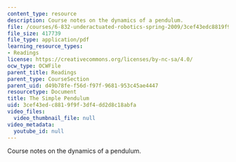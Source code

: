 ```yaml
---
content_type: resource
description: Course notes on the dynamics of a pendulum.
file: /courses/6-832-underactuated-robotics-spring-2009/3cef43edc8819f9f3df4dd2d8c18abfa_MIT6_832s09_read_ch02.pdf
file_size: 417739
file_type: application/pdf
learning_resource_types:
- Readings
license: https://creativecommons.org/licenses/by-nc-sa/4.0/
ocw_type: OCWFile
parent_title: Readings
parent_type: CourseSection
parent_uid: d49b78fe-f56d-f97f-9681-953c45ae4447
resourcetype: Document
title: The Simple Pendulum
uid: 3cef43ed-c881-9f9f-3df4-dd2d8c18abfa
video_files:
  video_thumbnail_file: null
video_metadata:
  youtube_id: null
---
```

Course notes on the dynamics of a pendulum.